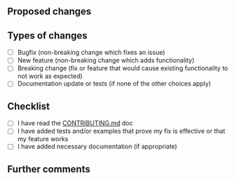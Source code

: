 <!-- 
############################################# NOTICE #############################################

For the majority of situations, please use the dev branch as the base for your pull request.
We only update the main branch when we release a new version of the package.

More info: https://github.com/deepgram-devs/deepgram-rust-sdk/wiki/Branches

##################################################################################################
-->

## Proposed changes

<!-- Describe the big picture of your changes here to communicate to the maintainers why we should accept this pull request. If it fixes a bug or resolves a feature request, be sure to link to that issue. -->

## Types of changes

<!-- What types of changes does your code introduce to the Deepgram Rust SDK? -->

<!-- Put an `x` in the boxes that apply -->
- [ ] Bugfix (non-breaking change which fixes an issue)
- [ ] New feature (non-breaking change which adds functionality)
- [ ] Breaking change (fix or feature that would cause existing functionality to not work as expected)
- [ ] Documentation update or tests (if none of the other choices apply)

## Checklist

<!-- You can also fill these out after creating the PR. If you're unsure about any of them, don't hesitate to ask. We're here to help! This is simply a reminder of what we are going to look for before merging your code. -->

<!-- Put an `x` in the boxes that apply. -->
- [ ] I have read the [CONTRIBUTING.md](../CONTRIBUTING.md) doc
- [ ] I have added tests and/or examples that prove my fix is effective or that my feature works
- [ ] I have added necessary documentation (if appropriate)

## Further comments

<!-- If this is a relatively large or complex change, kick off the discussion by explaining why you chose the solution you did and what alternatives you considered, etc... -->
